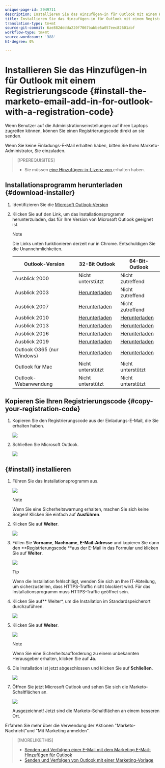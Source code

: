 ```yaml
---
unique-page-id: 2949711
description: Installieren Sie das Hinzufügen-in für Outlook mit einem Registrierungscode - Marketing Docs - Produktdokumentation.
title: Installieren Sie das Hinzufügen-in für Outlook mit einem Registrierungscode.
translation-type: tm+mt
source-git-commit: 6ae882dddda220f7067babbe5a057eec82601abf
workflow-type: tm+mt
source-wordcount: '388'
ht-degree: 0%

---
```



# Installieren Sie das Hinzufügen-in für Outlook mit einem Registrierungscode {#install-the-marketo-email-add-in-for-outlook-with-a-registration-code}

Wenn Benutzer auf die Administrationseinstellungen auf ihren Laptops zugreifen können, können Sie einen Registrierungscode direkt an sie senden.

Wenn Sie keine Einladungs-E-Mail erhalten haben, bitten Sie Ihren Marketo-Administrator, Sie einzuladen.

>[!PREREQUISITES]
>
>* Sie müssen [eine Hinzufügen-in-Lizenz von ](issue-a-marketo-email-add-in-license.md) erhalten haben.

>



## Installationsprogramm herunterladen {#download-installer}

1. Identifizieren Sie die [Microsoft Outlook-Version](https://support.office.com/en-us/article/what-version-of-outlook-do-i-have-b3a9568c-edb5-42b9-9825-d48d82b2257c)
1. Klicken Sie auf den Link, um das Installationsprogramm herunterzuladen, das für Ihre Version von Microsoft Outlook geeignet ist.

   >[!NOTE]
   >
   >Die Links unten funktionieren derzeit nur in Chrome. Entschuldigen Sie die Unannehmlichkeiten.

   | Outlook-Version | 32-Bit Outlook | 64-Bit-Outlook |
   |---|---|---|
   | Ausblick 2000 | Nicht unterstützt | Nicht zutreffend |
   | Ausblick 2003 | [Herunterladen](https://munchkin.marketo.net/MarketoAddInSetup32.msi) | Nicht zutreffend |
   | Ausblick 2007 | [Herunterladen](https://munchkin.marketo.net/MarketoAddInSetup32.msi) | Nicht zutreffend |
   | Ausblick 2010 | [Herunterladen](https://munchkin.marketo.net/MarketoAddInSetup32.msi) | [Herunterladen](https://munchkin.marketo.net/MarketoAddInSetup64.msi) |
   | Ausblick 2013 | [Herunterladen](https://munchkin.marketo.net/MarketoAddInSetup32.msi) | [Herunterladen](https://munchkin.marketo.net/MarketoAddInSetup64.msi) |
   | Ausblick 2016 | [Herunterladen](https://munchkin.marketo.net/MarketoAddInSetup32.msi) | [Herunterladen](https://munchkin.marketo.net/MarketoAddInSetup64.msi) |
   | Ausblick 2019 | [Herunterladen](https://munchkin.marketo.net/MarketoAddInSetup32.msi) | [Herunterladen](https://munchkin.marketo.net/MarketoAddInSetup64.msi) |
   | Outlook O365 (nur Windows) | [Herunterladen](https://munchkin.marketo.net/MarketoAddInSetup32.msi) | [Herunterladen](https://munchkin.marketo.net/MarketoAddInSetup64.msi) |
   | Outlook für Mac | Nicht unterstützt | Nicht unterstützt |
   | Outlook-Webanwendung | Nicht unterstützt | Nicht unterstützt |

## Kopieren Sie Ihren Registrierungscode {#copy-your-registration-code}

1. Kopieren Sie den Registrierungscode aus der Einladungs-E-Mail, die Sie erhalten haben.

   ![](assets/image2016-7-22-10-3a45-3a10.png)

1. Schließen Sie Microsoft Outlook.

   ![](assets/ent-key-close-outlook-hand.png)

## {#install} installieren

1. Führen Sie das Installationsprogramm aus.

   ![](assets/image2016-7-25-10-3a23-3a33.png)

   >[!NOTE]
   >
   >Wenn Sie eine Sicherheitswarnung erhalten, machen Sie sich keine Sorgen! Klicken Sie einfach auf **Ausführen**.

1. Klicken Sie auf **Weiter**.

   ![](assets/welcome-to-the-setup-wizard-hand.png)

1. Füllen Sie **Vorname**, **Nachname**, **E-Mail-Adresse** und kopieren Sie dann den **Registrierungscode **aus der E-Mail in das Formular und klicken Sie auf **Weiter**.

   ![](assets/enter-your-information-hands.png)

   >[!TIP]
   >
   >Wenn die Installation fehlschlägt, wenden Sie sich an Ihre IT-Abteilung, um sicherzustellen, dass HTTPS-Traffic nicht blockiert wird. Für das Installationsprogramm muss HTTPS-Traffic geöffnet sein.

1. Klicken Sie auf** Weiter*, um die Installation im Standardspeicherort durchzuführen.

   ![](assets/select-installation-folder-hand.png)

1. Klicken Sie auf **Weiter**.

   ![](assets/confirm-installation-hand.png)

   >[!NOTE]
   >
   >Wenn Sie eine Sicherheitsaufforderung zu einem unbekannten Herausgeber erhalten, klicken Sie auf **Ja**.

1. Die Installation ist jetzt abgeschlossen und klicken Sie auf **Schließen**.

   ![](assets/image2014-9-23-15-3a52-3a11.png)

1. Öffnen Sie jetzt Microsoft Outlook und sehen Sie sich die Marketo-Schaltflächen an.

   ![](assets/image2016-8-24-15-3a47-3a38.png)

   Ausgezeichnet! Jetzt sind die Marketo-Schaltflächen an einem besseren Ort.

Erfahren Sie mehr über die Verwendung der Aktionen &quot;Marketo-Nachricht&quot;und &quot;Mit Marketing anmelden&quot;.

>[!MORELIKETHIS]
>
>* [Senden und Verfolgen einer E-Mail mit dem Marketing E-Mail-Hinzufügen für Outlook](send-and-track-an-email-with-the-email-add-in-for-outlook.md)
>* [Senden und Verfolgen von Outlook mit einer Marketing-Vorlage](send-and-track-from-outlook-using-a-marketo-template.md)

>



